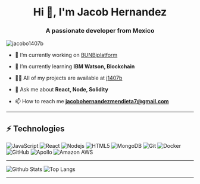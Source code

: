 <h1 align="center">Hi 👋, I'm Jacob Hernandez</h1>
<h3 align="center">A passionate developer from Mexico</h3>

<p align="left"> <img src="https://komarev.com/ghpvc/?username=jacobo1407b" alt="jacobo1407b" /> </p>

- 🔭 I’m currently working on [BUNBiplatform](https://github.com/BUNBi-Blockchain-Business-Intelligence/bunbi-node)

- 🌱 I’m currently learning **IBM Watson‎, Blockchain**

- 👨‍💻 All of my projects are available at [j1407b](https://j1407b.vercel.app)

- 💬 Ask me about **React, Node, Solidity**

- 📫 How to reach me **jacobohernandezmendieta7@gmail.com**

<hr>

## ⚡ Technologies

![JavaScript](https://img.shields.io/badge/-JavaScript-black?style=flat-square&logo=javascript)
![React](https://img.shields.io/badge/-React-black?style=flat-square&logo=react)
![Nodejs](https://img.shields.io/badge/-Nodejs-black?style=flat-square&logo=Node.js)
![HTML5](https://img.shields.io/badge/-HTML5-E34F26?style=flat-square&logo=html5&logoColor=white)
![MongoDB](https://img.shields.io/badge/-MongoDB-black?style=flat-square&logo=mongodb)
![Git](https://img.shields.io/badge/-Git-black?style=flat-square&logo=git)
![Docker](https://img.shields.io/badge/-Docker-black?style=flat-square&logo=docker)
![GitHub](https://img.shields.io/badge/-GitHub-181717?style=flat-square&logo=github)
![Apollo](https://img.shields.io/badge/-Apollo%20GraphQL-311C87?style=flat-square&logo=apollo-graphql)
![Amazon AWS](https://img.shields.io/badge/Amazon%20AWS-232F3E?style=flat-square&logo=amazon-aws)

<hr>

![Github Stats](https://github-readme-stats.vercel.app/api?username=jacobo1407b&count_private=true&show_icons=true&include_all_commits=true)
![Top Langs](https://github-readme-stats.vercel.app/api/top-langs/?username=jacobo1407b&hide=TeX&layout=compact)
<hr/>
<!--START_SECTION:waka-->

